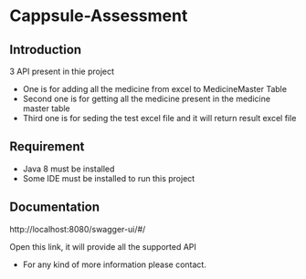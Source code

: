 # Cappsule-Assessment


## Introduction

3 API present in thie project 
- One is for adding all the medicine from excel to MedicineMaster Table
- Second one is for getting all the medicine present in the medicine master table
- Third one is for seding the test excel file and it will return result excel file

## Requirement 
- Java 8 must be installed
- Some IDE must be installed to run this project


## Documentation 

http://localhost:8080/swagger-ui/#/

Open this link, it will provide all the supported API


- For any kind of more information please contact.
